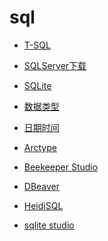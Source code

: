 # sql


<div id = "首"></div>
<script src = "../js/首.js"></script>


* [T-SQL](https://docs.microsoft.com/zh-cn/sql/t-sql/language-reference)
* [SQLServer下载](https://www.microsoft.com/zh-cn/sql-server/sql-server-downloads)


* [SQLite](https://www.sqlite.org/index.html)
* [数据类型](https://www.sqlite.org/datatype3.html)
* [日期时间](https://www.sqlite.org/lang_datefunc.html)
* [Arctype](https://arctype.com/)
* [Beekeeper Studio](https://www.beekeeperstudio.io/)
* [DBeaver](https://dbeaver.io/)
* [HeidiSQL](https://www.heidisql.com/)
* [sqlite studio](https://www.sqlitestudio.pl/)
